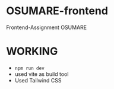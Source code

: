 # OSUMARE-frontend
 Frontend-Assignment OSUMARE

# WORKING

  - `npm run dev`
  - used vite as build tool
  - Used Tailwind CSS
  